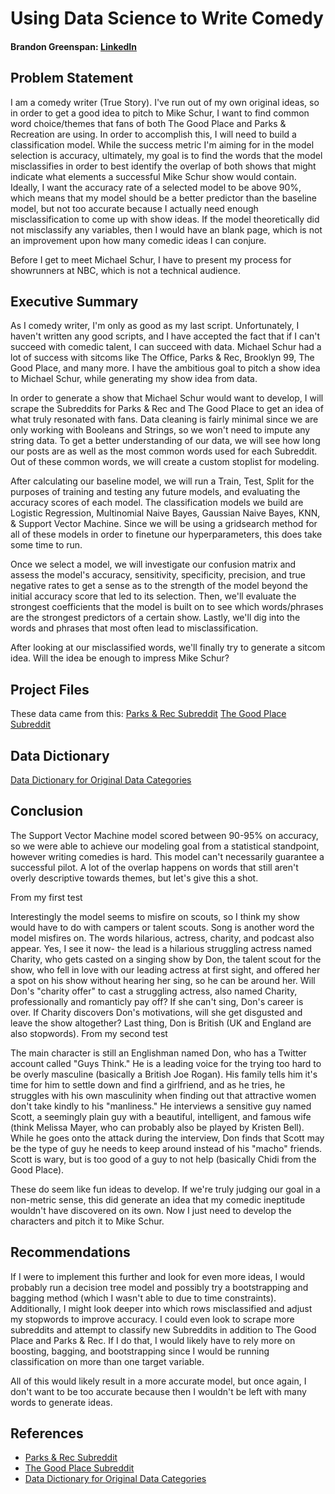 # Using Data Science to Write Comedy
#### Brandon Greenspan: [LinkedIn](https://https://www.linkedin.com/in/brandonlgreenspan)

## Problem Statement
I am a comedy writer (True Story). I've run out of my own original ideas, so in order to get a good idea to pitch to Mike Schur, I want to find common word choice/themes that fans of both The Good Place and Parks & Recreation are using. In order to accomplish this, I will need to build a classification model. While the success metric I'm aiming for in the model selection is accuracy, ultimately, my goal is to find the words that the model misclassifies in order to best identify the overlap of both shows that might indicate what elements a successful Mike Schur show would contain. Ideally, I want the accuracy rate of a selected model to be above 90%, which means that my model should be a better predictor than the baseline model, but not too accurate because I actually need enough misclassification to come up with show ideas. If the model theoretically did not misclassify any variables, then I would have an blank page, which is not an improvement upon how many comedic ideas I can conjure.

Before I get to meet Michael Schur, I have to present my process for showrunners at NBC, which is not a technical audience.

## Executive Summary
As I comedy writer, I'm only as good as my last script.  Unfortunately, I haven't written any good scripts, and I have accepted the fact that if I can't succeed with comedic talent, I can succeed with data.  Michael Schur had a lot of success with sitcoms like The Office, Parks & Rec, Brooklyn 99, The Good Place, and many more.  I have the ambitious goal to pitch a show idea to Michael Schur, while generating my show idea from data.

In order to generate a show that Michael Schur would want to develop, I will scrape the Subreddits for Parks & Rec and The Good Place to get an idea of what truly resonated with fans.  Data cleaning is fairly minimal since we are only working with Booleans and Strings, so we won't need to impute any string data.  To get a better understanding of our data, we will see how long our posts are as well as the most common words used for each Subreddit.  Out of these common words, we will create a custom stoplist for modeling.

After calculating our baseline model, we will run a Train, Test, Split for the purposes of training and testing any future models, and evaluating the accuracy scores of each model.  The classification models we build are Logistic Regression, Multinomial Naive Bayes, Gaussian Naive Bayes, KNN, & Support Vector Machine.  Since we will be using a gridsearch method for all of these models in order to finetune our hyperparameters, this does take some time to run.

Once we select a model, we will investigate our confusion matrix and assess the model's accuracy, sensitivity, specificity, precision, and true negative rates to get a sense as to the strength of the model beyond the initial accuracy score that led to its selection.  Then, we'll evaluate the strongest coefficients that the model is built on to see which words/phrases are the strongest predictors of a certain show.  Lastly, we'll dig into the words and phrases that most often lead to misclassification.

After looking at our misclassified words, we'll finally try to generate a sitcom idea.  Will the idea be enough to impress Mike Schur?

## Project Files
These data came from this:
[Parks & Rec Subreddit](https://www.reddit.com/r/PandR/)
[The Good Place Subreddit](https://www.reddit.com/r/TheGoodPlace/)


## Data Dictionary
[Data Dictionary for Original Data Categories](https://pushshift.io/api-parameters/)


## Conclusion
The Support Vector Machine model scored between 90-95% on accuracy, so we were able to achieve our modeling goal from a statistical standpoint, however writing comedies is hard. This model can't necessarily guarantee a successful pilot. A lot of the overlap happens on words that still aren't overly descriptive towards themes, but let's give this a shot.

From my first test

Interestingly the model seems to misfire on scouts, so I think my show would have to do with campers or talent scouts. Song is another word the model misfires on. The words hilarious, actress, charity, and podcast also appear. Yes, I see it now- the lead is a hilarious struggling actress named Charity, who gets casted on a singing show by Don, the talent scout for the show, who fell in love with our leading actress at first sight, and offered her a spot on his show without hearing her sing, so he can be around her. Will Don's "charity offer" to cast a struggling actress, also named Charity, professionally and romanticly pay off? If she can't sing, Don's career is over. If Charity discovers Don's motivations, will she get disgusted and leave the show altogether? Last thing, Don is British (UK and England are also stopwords).
From my second test

The main character is still an Englishman named Don, who has a Twitter account called "Guys Think." He is a leading voice for the trying too hard to be overly masculine (basically a British Joe Rogan). His family tells him it's time for him to settle down and find a girlfriend, and as he tries, he struggles with his own masculinity when finding out that attractive women don't take kindly to his "manliness." He interviews a sensitive guy named Scott, a seemingly plain guy with a beautiful, intelligent, and famous wife (think Melissa Mayer, who can probably also be played by Kristen Bell). While he goes onto the attack during the interview, Don finds that Scott may be the type of guy he needs to keep around instead of his "macho" friends. Scott is wary, but is too good of a guy to not help (basically Chidi from the Good Place).

These do seem like fun ideas to develop. If we're truly judging our goal in a non-metric sense, this did generate an idea that my comedic ineptitude wouldn't have discovered on its own. Now I just need to develop the characters and pitch it to Mike Schur.

## Recommendations
If I were to implement this further and look for even more ideas, I would probably run a decision tree model and possibly try a bootstrapping and bagging method (which I wasn't able to due to time constraints).  Additionally, I might look deeper into which rows misclassified and adjust my stopwords to improve accuracy.  I could even look to scrape more subreddits and attempt to classify new Subreddits in addition to The Good Place and Parks & Rec.  If I do that, I would likely have to rely more on boosting, bagging, and bootstrapping since I would be running classification on more than one target variable.

All of this would likely result in a more accurate model, but once again, I don't want to be too accurate because then I wouldn't be left with many words to generate ideas.


## References
- [Parks & Rec Subreddit](https://www.reddit.com/r/PandR/)
- [The Good Place Subreddit](https://www.reddit.com/r/TheGoodPlace/)
- [Data Dictionary for Original Data Categories](https://pushshift.io/api-parameters/)



```python

```
